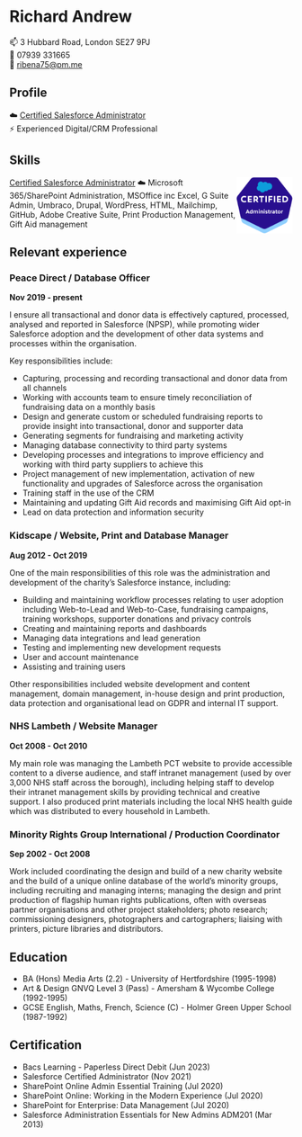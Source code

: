 # Richard Andrew

📫 3 Hubbard Road, London SE27 9PJ  
🤙 07939 331665  
📨 [ribena75@pm.me](mailto:ribena75@pm.me)

## Profile

☁️ [Certified Salesforce Administrator](https://trailblazer.me/id/randrew8)  
⚡ Experienced Digital/CRM Professional

## Skills

<img src="assets/img/Administrator.png" alt="Administrator" img align="right" width="100" height="100"><ins>Certified Salesforce Administrator</ins> ☁️ Microsoft 365/SharePoint Administration, MSOffice inc Excel, G Suite Admin, Umbraco, Drupal, WordPress, HTML, Mailchimp, GitHub, Adobe Creative Suite, Print Production Management, Gift Aid management

## Relevant experience

### Peace Direct / Database Officer

**Nov 2019 - present**

I ensure all transactional and donor data is effectively captured, processed, analysed and reported in Salesforce (NPSP), while promoting wider Salesforce adoption and the development of other data systems and processes within the organisation.

Key responsibilities include:

* Capturing, processing and recording transactional and donor data from all channels
* Working with accounts team to ensure timely reconciliation of fundraising data on a monthly basis
* Design and generate custom or scheduled fundraising reports to provide insight into transactional, donor and supporter data
* Generating segments for fundraising and marketing activity
* Managing database connectivity to third party systems
* Developing processes and integrations to improve efficiency and working with third party suppliers to achieve this
* Project management of new implementation, activation of new functionality and upgrades of Salesforce across the organisation
* Training staff in the use of the CRM
* Maintaining and updating Gift Aid records and maximising Gift Aid opt-in
* Lead on data protection and information security

### Kidscape / Website, Print and Database Manager

**Aug 2012 - Oct 2019**

One of the main responsibilities of this role was the administration and development of the charity’s Salesforce instance, including:

* Building and maintaining workflow processes relating to user adoption including Web-to-Lead and Web-to-Case, fundraising campaigns, training workshops, supporter donations and privacy controls
* Creating and maintaining reports and dashboards
* Managing data integrations and lead generation
* Testing and implementing new development requests
* User and account maintenance
* Assisting and training users

Other responsibilities included website development and content management, domain management, in-house design and print production, data protection and organisational lead on GDPR and internal IT support. 

### NHS Lambeth / Website Manager

**Oct 2008 - Oct 2010**

My main role was managing the Lambeth PCT website to provide accessible content to a diverse audience, and staff intranet management (used by over 3,000 NHS staff across the borough), including helping staff to develop their intranet management skills by providing technical and creative support. I also produced print materials including the local NHS health guide which was distributed to every household in Lambeth. 

### Minority Rights Group International / Production Coordinator

**Sep 2002 - Oct 2008**

Work included coordinating the design and build of a new charity website and the build of a unique online database of the world’s minority groups, including recruiting and managing interns; managing the design and print production of flagship human rights publications, often with overseas partner organisations and other project stakeholders; photo research; commissioning designers, photographers and cartographers; liaising with printers, picture libraries and distributors.

## Education

- BA (Hons) Media Arts (2.2) - University of Hertfordshire (1995-1998)
- Art & Design GNVQ Level 3 (Pass) - Amersham & Wycombe College (1992-1995)
- GCSE English, Maths, French, Science (C) - Holmer Green Upper School (1987-1992)

## Certification

- Bacs Learning - Paperless Direct Debit (Jun 2023)
- Salesforce Certified Administrator (Nov 2021)
- SharePoint Online Admin Essential Training (Jul 2020)
- SharePoint Online: Working in the Modern Experience (Jul 2020)
- SharePoint for Enterprise: Data Management (Jul 2020)
- Salesforce Administration Essentials for New Admins ADM201 (Mar 2013)
